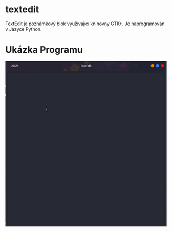 # textedit
TextEdit je poznámkový blok využívající knihovny GTK+. Je naprogramován v Jazyce Python.

# Ukázka Programu

![Ukázka Programu](https://github.com/vikdevelop/textedit/blob/main/src/img/textedit.png)
